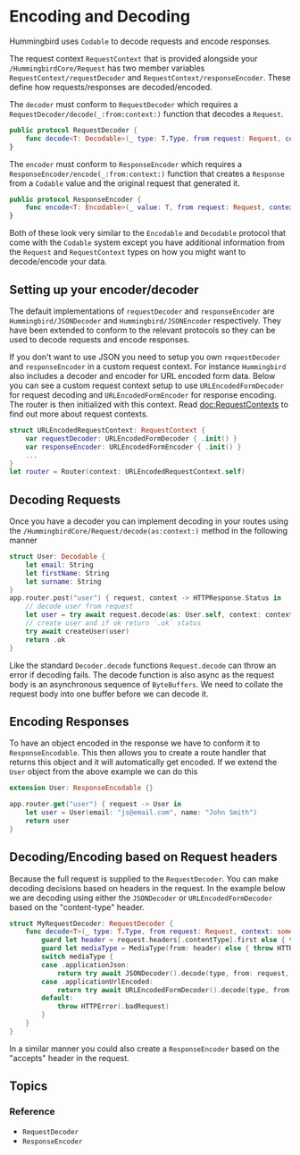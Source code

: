 # Encoding and Decoding

Hummingbird uses `Codable` to decode requests and encode responses. 

The request context ``RequestContext`` that is provided alongside your ``/HummingbirdCore/Request`` has two member variables ``RequestContext/requestDecoder`` and ``RequestContext/responseEncoder``. These define how requests/responses are decoded/encoded. 

The `decoder` must conform to ``RequestDecoder`` which requires a ``RequestDecoder/decode(_:from:context:)`` function that decodes a `Request`.

```swift
public protocol RequestDecoder {
    func decode<T: Decodable>(_ type: T.Type, from request: Request, context: some RequestContext) throws -> T
}
```

The `encoder` must conform to ``ResponseEncoder`` which requires a ``ResponseEncoder/encode(_:from:context:)`` function that creates a `Response` from a `Codable` value and the original request that generated it.

```swift
public protocol ResponseEncoder {
    func encode<T: Encodable>(_ value: T, from request: Request, context: some RequestContext) throws -> Response
}
```

Both of these look very similar to the `Encodable` and `Decodable` protocol that come with the `Codable` system except you have additional information from the `Request` and `RequestContext` types on how you might want to decode/encode your data.

## Setting up your encoder/decoder

The default implementations of `requestDecoder` and `responseEncoder` are `Hummingbird/JSONDecoder` and `Hummingbird/JSONEncoder` respectively. They have been extended to conform to the relevant protocols so they can be used to decode requests and encode responses. 

If you don't want to use JSON you need to setup you own `requestDecoder` and `responseEncoder` in a custom request context. For instance `Hummingbird` also includes a decoder and encoder for URL encoded form data. Below you can see a custom request context setup to use ``URLEncodedFormDecoder`` for request decoding and ``URLEncodedFormEncoder`` for response encoding. The router is then initialized with this context. Read <doc:RequestContexts> to find out more about request contexts. 

```swift
struct URLEncodedRequestContext: RequestContext {
    var requestDecoder: URLEncodedFormDecoder { .init() }
    var responseEncoder: URLEncodedFormEncoder { .init() }
    ...
}
let router = Router(context: URLEncodedRequestContext.self)
```

## Decoding Requests

Once you have a decoder you can implement decoding in your routes using the ``/HummingbirdCore/Request/decode(as:context:)`` method in the following manner

```swift
struct User: Decodable {
    let email: String
    let firstName: String
    let surname: String
}
app.router.post("user") { request, context -> HTTPResponse.Status in
    // decode user from request
    let user = try await request.decode(as: User.self, context: context)
    // create user and if ok return `.ok` status
    try await createUser(user)
    return .ok
}
```
Like the standard `Decoder.decode` functions `Request.decode` can throw an error if decoding fails. The decode function is also async as the request body is an asynchronous sequence of `ByteBuffers`. We need to collate the request body into one buffer before we can decode it.

## Encoding Responses

To have an object encoded in the response we have to conform it to `ResponseEncodable`. This then allows you to create a route handler that returns this object and it will automatically get encoded. If we extend the `User` object from the above example we can do this

```swift
extension User: ResponseEncodable {}

app.router.get("user") { request -> User in
    let user = User(email: "js@email.com", name: "John Smith")
    return user
}
```

## Decoding/Encoding based on Request headers

Because the full request is supplied to the `RequestDecoder`. You can make decoding decisions based on headers in the request. In the example below we are decoding using either the `JSONDecoder` or `URLEncodedFormDecoder` based on the "content-type" header.

```swift
struct MyRequestDecoder: RequestDecoder {
    func decode<T>(_ type: T.Type, from request: Request, context: some RequestContext) async throws -> T where T : Decodable {
        guard let header = request.headers[.contentType].first else { throw HTTPError(.badRequest) }
        guard let mediaType = MediaType(from: header) else { throw HTTPError(.badRequest) }
        switch mediaType {
        case .applicationJson:
            return try await JSONDecoder().decode(type, from: request, context: context)
        case .applicationUrlEncoded:
            return try await URLEncodedFormDecoder().decode(type, from: request, context: context)
        default:
            throw HTTPError(.badRequest)
        }
    }
}
```

In a similar manner you could also create a `ResponseEncoder` based on the "accepts" header in the request.

## Topics

### Reference

- ``RequestDecoder``
- ``ResponseEncoder``

